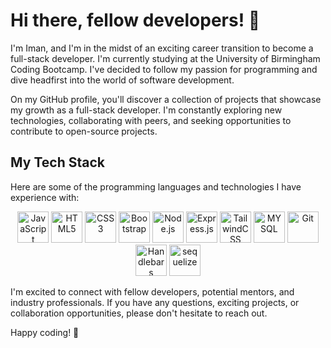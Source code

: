 # Hi there, fellow developers! 👋

I'm Iman, and I'm in the midst of an exciting career transition to become a full-stack developer. I'm currently studying at the University of Birmingham Coding Bootcamp. I've decided to follow my passion for programming and dive headfirst into the world of software development.

On my GitHub profile, you'll discover a collection of projects that showcase my growth as a full-stack developer. I'm constantly exploring new technologies, collaborating with peers, and seeking opportunities to contribute to open-source projects.

## My Tech Stack

Here are some of the programming languages and technologies I have experience with:

<div align="center">
  <img src="https://cdn.jsdelivr.net/gh/devicons/devicon/icons/javascript/javascript-original.svg" alt="JavaScript" height="50" />
  <img src="https://cdn.jsdelivr.net/gh/devicons/devicon/icons/html5/html5-original-wordmark.svg" alt="HTML5" height="50" />
  <img src="https://cdn.jsdelivr.net/gh/devicons/devicon/icons/css3/css3-original.svg" alt="CSS3" height="50" />
  <img src="https://cdn.jsdelivr.net/gh/devicons/devicon/icons/bootstrap/bootstrap-original-wordmark.svg" alt="Bootstrap" height="50" />
  <img src="https://cdn.jsdelivr.net/gh/devicons/devicon/icons/nodejs/nodejs-original.svg" alt="Node.js" height="50" />
  <img src="https://cdn.jsdelivr.net/gh/devicons/devicon/icons/express/express-original-wordmark.svg" alt="Express.js" height="50" />
  <img src="https://cdn.jsdelivr.net/gh/devicons/devicon/icons/tailwindcss/tailwindcss-plain.svg" alt="TailwindCSS" height="50" />
  <img src="https://cdn.jsdelivr.net/gh/devicons/devicon/icons/mysql/mysql-original-wordmark.svg" alt="MYSQL" height="50" />
  <img src="https://cdn.jsdelivr.net/gh/devicons/devicon/icons/jquery/jquery-plain-wordmark.svg" alt="Git" height="50" />
  <img src="https://cdn.jsdelivr.net/gh/devicons/devicon/icons/handlebars/handlebars-original-wordmark.svg" alt="Handlebars" height="50" />
  <img src="https://cdn.jsdelivr.net/gh/devicons/devicon/icons/sequelize/sequelize-original.svg" alt="sequelize" height="50" />
</div>

I'm excited to connect with fellow developers, potential mentors, and industry professionals. If you have any questions, exciting projects, or collaboration opportunities, please don't hesitate to reach out.

Happy coding! 🚀

